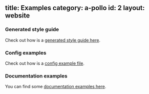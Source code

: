 title: Examples
category: a-pollo
id: 2
layout: website
---

### Generated style guide

Check out how is a [generated style guide here](http://vitto.github.io/a-pollo/example/index.html).

### Config examples

Check out how is a [config example file](https://github.com/vitto/a-pollo/blob/master/a-pollo.test.yml).

### Documentation examples

You can find some [documentation examples here](https://github.com/vitto/a-pollo/tree/master/test/frontsize/themes/default/widgets).
